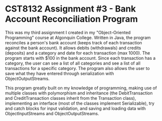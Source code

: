 # CST8132 Assignment #3 - Bank Account Reconciliation Program
This was my third assignment I created in my "Object-Oriented Programming" course at Algonquin College. Written in Java, the program reconciles a person's bank account (keeps track of each transaction against the bank account). It allows debits (withdrawals) and credits (deposits) and a category and date for each transaction (max 1000). The program starts with $100 in the bank account. Since each transaction has a category, the user can see a list of all categories and see a list of all transactions for a specific category. The program also allows the user to save what they have entered through serialization with ObjectOutputStreams.

This program greatly built on my knowledge of programming, making use of multiple classes with polymorphism and inheritance (the DebitTransaction and CreditTransaction classes inherit from the Transaction class), implementing an interface (most of the classes implement Serializable), try and catch blocks for input validation, and saving and loading data with ObjectInputStreams and ObjectOutputStreams.
